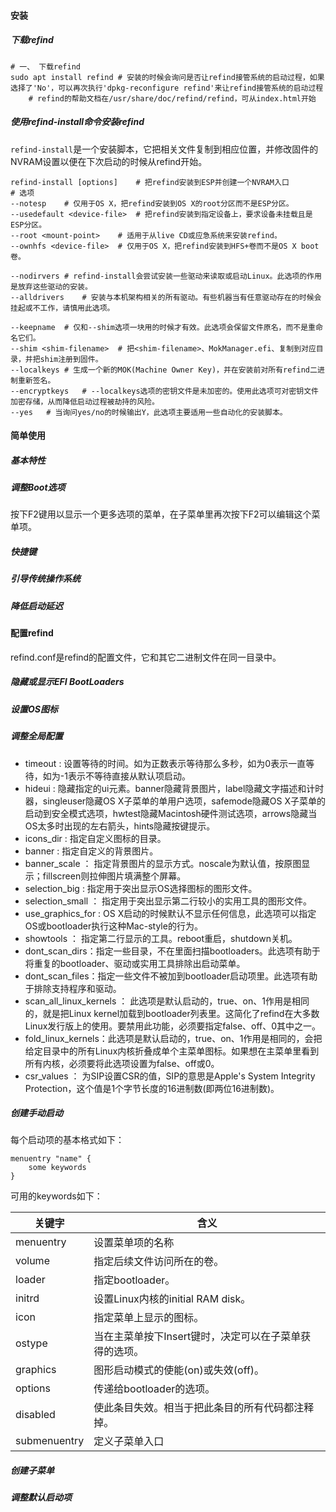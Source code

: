 #### 安装

##### 下载refind

```
# 一、 下载refind
sudo apt install refind	# 安装的时候会询问是否让refind接管系统的启动过程，如果选择了'No'，可以再次执行'dpkg-reconfigure refind'来让refind接管系统的启动过程
	# refind的帮助文档在/usr/share/doc/refind/refind，可从index.html开始
```

##### 使用refind-install命令安装refind

`refind-install`是一个安装脚本，它把相关文件复制到相应位置，并修改固件的NVRAM设置以便在下次启动的时候从refind开始。

```
refind-install [options]	# 把refind安装到ESP并创建一个NVRAM入口
# 选项
--notesp	# 仅用于OS X，把refind安装到OS X的root分区而不是ESP分区。
--usedefault <device-file>	# 把refind安装到指定设备上，要求设备未挂载且是ESP分区。
--root <mount-point>	# 适用于从live CD或应急系统来安装refind。
--ownhfs <device-file>	# 仅用于OS X，把refind安装到HFS+卷而不是OS X boot卷。

--nodirvers	# refind-install会尝试安装一些驱动来读取或启动Linux。此选项的作用是放弃这些驱动的安装。
--alldrivers	# 安装与本机架构相关的所有驱动。有些机器当有任意驱动存在的时候会挂起或不工作，请慎用此选项。

--keepname	# 仅和--shim选项一块用的时候才有效。此选项会保留文件原名，而不是重命名它们。
--shim <shim-filename>	# 把<shim-filename>、MokManager.efi、复制到对应目录，并把shim注册到固件。
--localkeys	# 生成一个新的MOK(Machine Owner Key)，并在安装前对所有refind二进制重新签名。
--encryptkeys	# --localkeys选项的密钥文件是未加密的。使用此选项可对密钥文件加密存储，从而降低启动过程被劫持的风险。
--yes	# 当询问yes/no的时候输出Y，此选项主要适用一些自动化的安装脚本。
```



#### 简单使用

##### 基本特性

##### 调整Boot选项

按下F2键用以显示一个更多选项的菜单，在子菜单里再次按下F2可以编辑这个菜单项。

##### 快捷键

##### 引导传统操作系统

##### 降低启动延迟

#### 配置refind

refind.conf是refind的配置文件，它和其它二进制文件在同一目录中。

##### 隐藏或显示EFI BootLoaders

##### 设置OS图标

##### 调整全局配置

- timeout : 设置等待的时间。如为正数表示等待那么多秒，如为0表示一直等待，如为-1表示不等待直接从默认项启动。
- hideui : 隐藏指定的ui元素。banner隐藏背景图片，label隐藏文字描述和计时器，singleuser隐藏OS X子菜单的单用户选项，safemode隐藏OS X子菜单的启动到安全模式选项，hwtest隐藏Macintosh硬件测试选项，arrows隐藏当OS太多时出现的左右箭头，hints隐藏按键提示。
- icons_dir : 指定自定义图标的目录。
- banner : 指定自定义的背景图片。
- banner_scale ： 指定背景图片的显示方式。noscale为默认值，按原图显示；fillscreen则拉伸图片填满整个屏幕。
- selection_big : 指定用于突出显示OS选择图标的图形文件。
- selection_small ： 指定用于突出显示第二行较小的实用工具的图形文件。
- use_graphics_for :  OS X启动的时候默认不显示任何信息，此选项可以指定OS或bootloader执行这种Mac-style的行为。
- showtools ： 指定第二行显示的工具。reboot重启，shutdown关机。
- dont_scan_dirs：指定一些目录，不在里面扫描bootloaders。此选项有助于将重复的bootloader、驱动或实用工具排除出启动菜单。
- dont_scan_files：指定一些文件不被加到bootloader启动项里。此选项有助于排除支持程序和驱动。
- scan_all_linux_kernels ： 此选项是默认启动的，true、on、1作用是相同的，就是把Linux kernel加载到bootloader列表里。这简化了refind在大多数Linux发行版上的使用。要禁用此功能，必须要指定false、off、0其中之一。
- fold_linux_kernels：此选项是默认启动的，true、on、1作用是相同的，会把给定目录中的所有Linux内核折叠成单个主菜单图标。如果想在主菜单里看到所有内核，必须要将此选项设置为false、off或0。
- csr_values ： 为SIP设置CSR的值，SIP的意思是Apple's System Integrity Protection，这个值是1个字节长度的16进制数(即两位16进制数)。

##### 创建手动启动

每个启动项的基本格式如下：

````
menuentry "name" {
	some keywords
}
````

可用的keywords如下：

| 关键字       | 含义                                                   |
| ------------ | ------------------------------------------------------ |
| menuentry    | 设置菜单项的名称                                       |
| volume       | 指定后续文件访问所在的卷。                             |
| loader       | 指定bootloader。                                       |
| initrd       | 设置Linux内核的initial RAM disk。                      |
| icon         | 指定菜单上显示的图标。                                 |
| ostype       | 当在主菜单按下Insert键时，决定可以在子菜单获得的选项。 |
| graphics     | 图形启动模式的使能(on)或失效(off)。                    |
| options      | 传递给bootloader的选项。                               |
| disabled     | 使此条目失效。相当于把此条目的所有代码都注释掉。       |
| submenuentry | 定义子菜单入口                                         |



##### 创建子菜单

##### 调整默认启动项